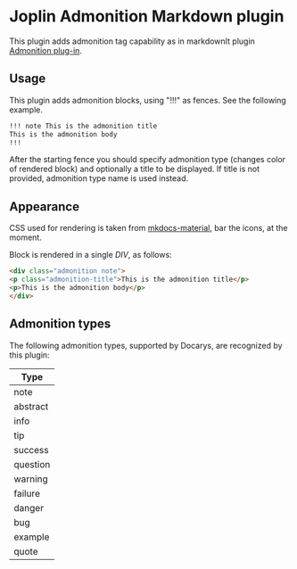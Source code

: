 # Joplin Admonition Markdown plugin

This plugin adds admonition tag capability as in markdownIt plugin [Admonition plug-in](https://github.com/docarys/markdown-it-admonition).

## Usage

This plugin adds admonition blocks, using "!!!" as fences. See the following example.

``` markdown
!!! note This is the admonition title
This is the admonition body
!!!
```

After the starting fence you should specify admonition type (changes color of rendered block) and optionally a title to be displayed. If title is not provided, admonition type name is used instead.

## Appearance

CSS used for rendering is taken from [mkdocs-material](https://squidfunk.github.io/mkdocs-material/reference/admonitions/#admonition), bar the icons, at the moment.

Block is rendered in a single *DIV*, as follows:

``` html
<div class="admonition note">
<p class="admonition-title">This is the admonition title</p>
<p>This is the admonition body</p>
</div>
```

## Admonition types

The following admonition types, supported by Docarys, are recognized by this plugin:

|Type|
|---|
|note|
|abstract|
|info|
|tip|
|success|
|question|
|warning|
|failure|
|danger|
|bug|
|example|
|quote|
